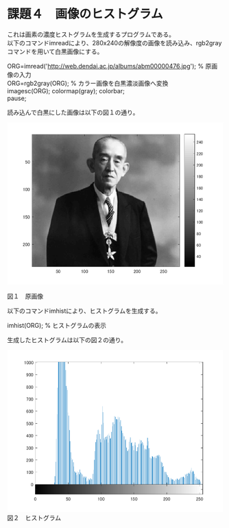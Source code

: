 # 課題４　画像のヒストグラム
  
これは画素の濃度ヒストグラムを生成するプログラムである。  
以下のコマンドimreadにより、280x240の解像度の画像を読み込み、rgb2grayコマンドを用いて白黒画像にする。  
  
ORG=imread('http://web.dendai.ac.jp/albums/abm00000476.jpg'); % 原画像の入力  
ORG=rgb2gray(ORG); % カラー画像を白黒濃淡画像へ変換  
imagesc(ORG); colormap(gray); colorbar;  
pause;  
  
  
読み込んで白黒にした画像は以下の図１の通り。  
  
![原画像](kadai4-1.png)

図１　原画像  
  
  
  
以下のコマンドimhistにより、ヒストグラムを生成する。  

imhist(ORG); % ヒストグラムの表示  
  
  
生成したヒストグラムは以下の図２の通り。  

![原画像](kadai4-2.png)
図２　ヒストグラム  





